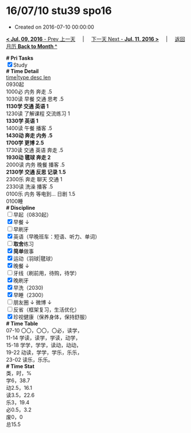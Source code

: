 # 16/07/10 stu39 spo16

- Created on 2016-07-10 00:00:00

[**< Jul. 09, 2016** - Prev 上一天](/lifelogs/2016/07/d09.md) &nbsp; &nbsp; | &nbsp; &nbsp; [下一天 Next - **Jul. 11, 2016 >**](/lifelogs/2016/07/d11.md) &nbsp; &nbsp; |  &nbsp; &nbsp; [返回月历 **Back to Month ^**](/lifelogs/2016/07/index.md)
<br/><div><b># Pri Tasks</b></div><div><input checked="true" type="checkbox"/>Study</div><div><b># Time Detail</b></div><div><u>time|type desc len</u></div><div>0930起</div><div>1000必 内务 奔走 .5</div><div>1030读 早餐 交通 思考 .5</div><div><b>1130学 交通 英语 1</b></div><div>1230读 了解课程 交流练习 1</div><div><b>1330学 英语 1</b></div><div>1400读 午餐 播客 .5</div><div><b>1430动 奔走 内务 .5</b></div><div><b>1700学 更博 2.5</b></div><div>1730读 交通 英语 奔走 .5</div><div><b>1930动 毽球 奔走 2</b></div><div>2000读 内务 晚餐 播客 .5</div><div><b>2130学 交通 反思 记录 1.5</b></div><div>2300乐 奔走 聊天 交通 1</div><div>2330读 洗澡 播客 .5</div><div>0100乐 内务 等电到… 日剧 1.5</div><div>0100睡</div><div><b># Discipline</b></div><div><input type="checkbox"/>早起（0830起）</div><div><input checked="true" type="checkbox"/>早餐 ↓</div><div><input type="checkbox"/>早刷牙</div><div><input checked="true" type="checkbox"/>英语（早晚班车：短语、听力、单词）</div><div><input type="checkbox"/><b>取舍</b>练习</div><div><input checked="true" type="checkbox"/><b>简单</b>做事</div><div><input checked="true" type="checkbox"/>运动（羽球|毽球）</div><div><input checked="true" type="checkbox"/>晚餐 ↓</div><div><input type="checkbox"/>牙线（刷前用，待购，待学）</div><div><input checked="true" type="checkbox"/>晚刷牙</div><div><input checked="true" type="checkbox"/>早洗（2030)</div><div><input checked="true" type="checkbox"/>早睡（2300）</div><div><input type="checkbox"/>朋友圈 ↓ 微博 ↓</div><div><input type="checkbox"/>反省（框架复习，生活优化）</div><div><input checked="true" type="checkbox"/>珍视健康（保养身体，保持舒服）</div><div><b># Time Table</b></div><div>07-10 〇〇，〇〇，〇必，读学，</div><div>11-14 学读，读学，学读，动学，</div><div>15-18 学学，学学，读动，动动，</div><div>19-22 动读，学学，学乐，乐乐，</div><div>23-02 读乐，乐乐。</div><div><b># Time Stat</b></div><div>类，时，%</div><div>学6，38.7</div><div>动2.5，16.1</div><div>读3.5，22.6</div><div>乐3，19.4</div><div>必0.5，3.2</div><div>废0，0</div><div>总15.5</div>
